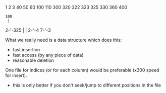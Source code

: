 1 2 3 40 50 60 100 110 300 320 322 323 325 330 360 400


    100
     |
   2-'-325
   |     |
 2-'-4 7-'-3


What we really need is a data structure which does this:
- fast insertion
- fast access (by any piece of data)
- reasonable deletion




One file for indices (or for each column) would be preferable (x300 speed for insert).
- this is only better if you don't seek/jump to different positions in the file


